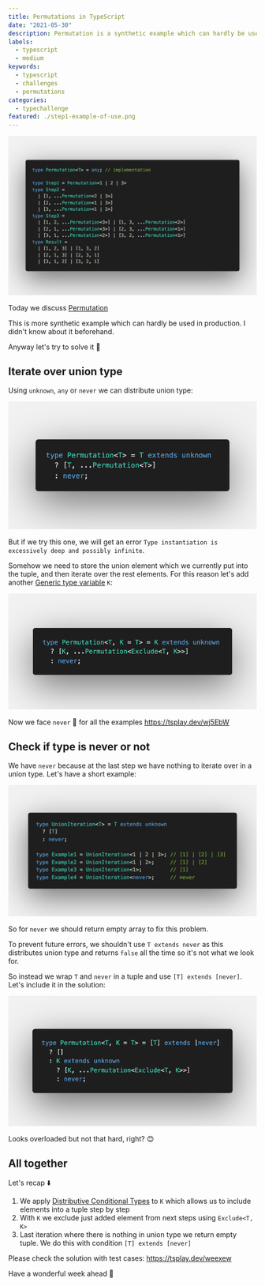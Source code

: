 ```yaml
---
title: Permutations in TypeScript
date: "2021-05-30"
description: Permutation is a synthetic example which can hardly be used in production
labels:
  - typescript
  - medium
keywords:
  - typescript
  - challenges
  - permutations
categories:
  - typechallenge
featured: ./step1-example-of-use.png
---
```


![Example of Permutation use](./step1-example-of-use.png)

Today we discuss [Permutation](https://github.com/type-challenges/type-challenges/blob/master/questions/296-medium-permutation/README.md)

This is more synthetic example which can hardly be used in production. I didn't know about it beforehand.

Anyway let's try to solve it 🚀

## Iterate over union type

Using `unknown`, `any` or `never` we can distribute union type:

![Distribute union type and put it into tuple type](./step2-distribute-union-and-put-to-tuple.png)

But if we try this one, we will get an error `Type instantiation is excessively deep and possibly infinite`.

Somehow we need to store the union element which we currently put into the tuple, and then iterate over the rest elements. For this reason let's add another [Generic type variable](https://www.typescriptlang.org/docs/handbook/2/generics.html) `K`:

![Use generic type variable](./step3-solution-v2.png)

Now we face `never` 🧐 for all the examples https://tsplay.dev/wj5EbW

## Check if type is never or not

We have `never` because at the last step we have nothing to iterate over in a union type. Let's have a short example:

![Iteration over union example](./step4-show-never-problem.png)

So for `never` we should return empty array to fix this problem.

To prevent future errors, we shouldn't use `T extends never` as this distributes union type and returns `false` all the time so it's not what we look for.

So instead we wrap `T` and `never` in a tuple and use `[T] extends [never]`. Let's include it in the solution:

![Solution](./step5-solution.png)

Looks overloaded but not that hard, right? 😊

## All together

Let's recap ⬇️

1. We apply [Distributive Conditional Types](https://www.typescriptlang.org/docs/handbook/2/conditional-types.html#distributive-conditional-types) to `K` which allows us to include elements into a tuple step by step
2. With `K` we exclude just added element from next steps using `Exclude<T, K>`
3. Last iteration where there is nothing in union type we return empty tuple. We do this with condition `[T] extends [never]`

Please check the solution with test cases: https://tsplay.dev/weexew

Have a wonderful week ahead 🚀

